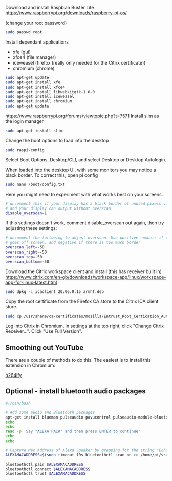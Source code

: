 Download and install Raspbian Buster Lite
https://www.raspberrypi.org/downloads/raspberry-pi-os/

(change your root password)
```bash
sudo passwd root
```

Install dependant applications

- xfe (gui)
- xfce4 (file manager)
- iceweasel (firefox (really only needed for the Citrix certificate))
- chromium (chrome)
```bash
sudo apt-get update
sudo apt-get install xfe 
sudo apt-get install xfce4 
sudo apt-get install libwebkitgtk-1.0-0
sudo apt-get install iceweasel 
sudo apt-get install chromium
sudo apt-get update
```

https://www.raspberrypi.org/forums/viewtopic.php?t=7571
Install slim as the login manager
```bash
sudo apt-get install slim
```

Change the boot options to load into the desktop
```bash
sudo raspi-config
```
Select Boot Options, Desktop/CLI, and select Desktop or Desktop Autologin.

When loaded into the desktop UI, with some monitors you may notice a black border. To correct this, open pi config

```bash
sudo nano /boot/config.txt
```

Here you might need to experiment with what works best on your screens:
```bash
# uncomment this if your display has a black border of unused pixels visible
# and your display can output without overscan
disable_overscan=1
```

If this settings doesn't work, comment disable_overscan out again, then try adjusting these settings:
```bash
# uncomment the following to adjust overscan. Use positive numbers if console
# goes off screen, and negative if there is too much border
overscan_left=-50
overscan_right=-50
overscan_top=-50
overscan_bottom=-50
```

Download the Citrix workspace client and install (this has receiver built in)
https://www.citrix.com/en-gb/downloads/workspace-app/linux/workspace-app-for-linux-latest.html
```bash
sudo dpkg -i icaclient_20.06.0.15_armhf.deb 
```

Copy the root certificate from the Firefox CA store to the Citrix ICA client store.
```bash
sudo cp /usr/share/ca-certificates/mozilla/Entrust_Root_Certication_Authority_-_G2.crt /opt/Citrix/ICAClient/keystore/cacerts/
```

Log into Citrix in Chromium, in settings at the top right, click "Change Citrix Receiver...". Click "Use Full Version".

## Smoothing out YouTube

There are a couple of methods to do this. The easiest is to install this extension in Chromium:

[h264ify](https://chrome.google.com/webstore/detail/h264ify/aleakchihdccplidncghkekgioiakgal/related?hl=en)



## Optional - install bluetooth audio packages

``` bash
#!/bin/bash

# Add some audio and Bluetooth packages
apt-get install blueman pulseaudio pavucontrol pulseaudio-module-bluetooth
echo
echo
read -p 'Say "ALEXA PAIR" and then press ENTER to continue'
echo
echo

# Capture Mac Address of Alexa Speaker by grepping for the string "Echo" from the bluetoothctl scan:
ALEXAMACADDRESS=$(sudo timeout 10s bluetoothctl scan on >> /home/pi/scan-output.txt | cat /home/pi/scan-output.txt | grep -m1 '.*Echo.*' | awk '{print $3}')

bluetoothctl pair $ALEXAMACADDRESS
bluetoothctl connect $ALEXAMACADDRESS
bluetoothctl trust $ALEXAMACADDRESS
```

